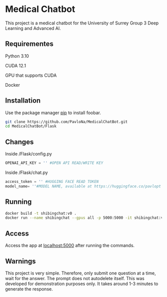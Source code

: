 # Medical Chatbot

This project is a medical chatbot for the University of Surrey Group 3 Deep Learning and Advanced AI.

## Requirementes

Python 3.10

CUDA 12.1

GPU that supports CUDA

Docker

## Installation

Use the package manager [pip](https://pip.pypa.io/en/stable/) to install foobar.

```bash
git clone https://github.com/PavloNa/MedicalChatBot.git
cd MedicalChatBot/Flask
```

## Changes

Inside /Flask/config.py

```python
OPENAI_API_KEY = '' #OPEN API READ/WRITE KEY
```
Inside /Flask/chat.py

```python
access_token = '' #HUGGING FACE READ TOKEN
model_name= ''#MODEL NAME, available at https://huggingface.co/pavlopt (ex. pavlopt/llama2-shibing-all)
```

## Running

```bash
docker build -t shibingchat:v0 .
docker run --name shibingchat --gpus all -p 5000:5000 -it shibingchat:v0
```

## Access

Access the app at [localhost:5000](http://localhost:5000/) after running the commands.

## Warnings

This project is very simple. Therefore, only submit one question at a time, wait for the answer. The prompt does not autodelete itself. This was developed for demonstration purposes only. It takes around 1-3 minutes to generate the response.